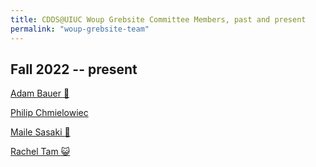 ```yaml
---
title: CDDS@UIUC Woup Grebsite Committee Members, past and present
permalink: "woup-grebsite-team"
---
```


## Fall 2022 -- present
[Adam Bauer :cowboy_hat_face:](https://cdds-at-uiuc.github.io/team/adam-bauer/)

[Philip Chmielowiec](https://cdds-at-uiuc.github.io/team/philip-chmielowiec/) 

[Maile Sasaki :dolphin:](https://cdds-at-uiuc.github.io/team/maile-sasaki/)

[Rachel Tam :smiley_cat:](https://cdds-at-uiuc.github.io/team/rachel-tam/)
